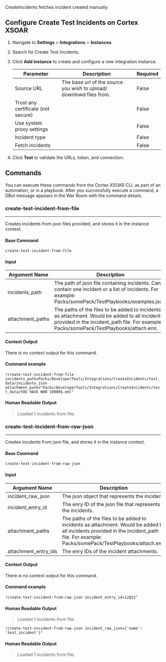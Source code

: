 CreateIncidents fetches incident created manually.

## Configure Create Test Incidents on Cortex XSOAR

1. Navigate to **Settings** > **Integrations** > **Instances**.
2. Search for Create Test Incidents.
3. Click **Add instance** to create and configure a new integration instance.

    | **Parameter** | **Description** | **Required** |
    | --- | --- | --- |
    | Source URL | The base url of the source you wish to upload/ downlowd files from. | False |
    | Trust any certificate (not secure) |  | False |
    | Use system proxy settings |  | False |
    | Incident type |  | False |
    | Fetch incidents |  | False |

4. Click **Test** to validate the URLs, token, and connection.
## Commands
You can execute these commands from the Cortex XSOAR CLI, as part of an automation, or in a playbook.
After you successfully execute a command, a DBot message appears in the War Room with the command details.
### create-test-incident-from-file
***
Creates incidents from json files provided, and stores it in the instance context.


#### Base Command

`create-test-incident-from-file`
#### Input

| **Argument Name** | **Description** | **Required** |
| --- | --- | --- |
| incidents_path | The path of json file containing incidents. Can contain one incident or a list of incidents. For example: Packs/somePack/TestPlaybooks/examples.json. | Required | 
| attachment_paths | The paths of the files to be added to incidents as attachment. Would be added to all incidents provided in the incident_path file. For example: Packs/somePack/TestPlaybooks/attach.eml. | Optional | 


#### Context Output

There is no context output for this command.
#### Command example
```!create-test-incident-from-file incidents_path=Packs/DeveloperTools/Integrations/CreateIncidents/test_data/incidents.json attachment_path="Packs/DeveloperTools/Integrations/CreateIncidents/test_data/YOU HAVE WON 10000$.eml"```
#### Human Readable Output

>Loaded 1 incidents from file.


### create-test-incident-from-raw-json
***
Creates incidents from json file, and stores it in the instance context.

#### Base Command

`create-test-incident-from-raw-json`
#### Input

| **Argument Name** | **Description** | **Required** |
| --- | - |----------|
| incident_raw_json | The json object that represents the incident. | Optional  | 
| incident_entry_id | The enry ID of the json file that represents the incidents. | Optional  | 
| attachment_paths | The paths of the files to be added to incidents as attachment. Would be added to all incidents provided in the incident_path file. For example: Packs/somePack/TestPlaybooks/attach.eml. | Optional | 
| attachment_entry_ids | The enry IDs of the incident attachments. | Optional | 


#### Context Output

There is no context output for this command.
#### Command example
```!create-test-incident-from-raw-json incident_entry_id=12@12"```
#### Human Readable Output

>Loaded 1 incidents from file.

```!create-test-incident-from-raw-json incident_raw_json={'name': 'test_incident'}"```
#### Human Readable Output

>Loaded 1 incidents from file.
